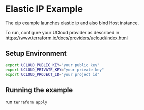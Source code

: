 # Elastic IP Example

The eip example launches elastic ip and also bind Host instance.

To run, configure your UCloud provider as described in https://www.terraform.io/docs/providers/ucloud/index.html

## Setup Environment

```sh
export UCLOUD_PUBLIC_KEY="your public key"
export UCLOUD_PRIVATE_KEY="your private key"
export UCLOUD_PROJECT_ID="your project id"
```

## Running the example

run `terraform apply`
